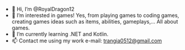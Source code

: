 - 👋 Hi, I’m @RoyalDragon12
- 👀 I’m interested in games! Yes, from playing games to coding games, creating games ideas such as items, abilities, gameplays,... All about games.
- 🌱 I’m currently learning .NET and Kotlin.
- 📫 Contact me using my work e-mail: trangia0512@gmail.com

<!---
RoyalDragon12/RoyalDragon12 is a ✨ special ✨ repository because its `README.md` (this file) appears on your GitHub profile.
You can click the Preview link to take a look at your changes.
--->

